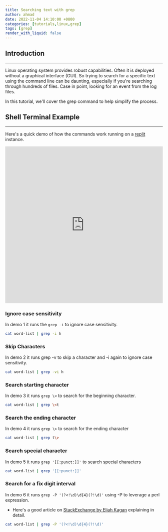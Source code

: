 ```yaml
---
title: Searching text with grep
author: ahmad
date: 2022-11-04 14:10:00 +0800
categories: [tutorials,linux,grep]
tags: [grep]
render_with_liquid: false
---
```


## Introduction
---
Linux operating system provides robust capabilities. Often it is deployed without a graphical interface (GUI). So trying to search for a specific text using the command line can be daunting, especially if you're searching through hundreds of files. Case in point, looking for an event from the log files.

In this tutorial, we'll cover the grep command to help simplify the process.

## Shell Terminal Example
---
Here's a quick demo of how the commands work running on a [replit](https://replit.com/) instance.
<iframe frameborder="0" width="100%" height="500px" src="https://replit.com/@AhmadBuhari/bashtime-with-grep?embed=true"></iframe>

### Ignore case sensitivity
In demo 1 it runs the  `grep -i` to ignore case sensitivity.
```bash
cat word-list | grep -i h
```

### Skip Characters
In demo 2 it runs grep -v to skip a character and -i again to ignore case sensitivity.
```bash
cat word-list | grep -vi h 
```

### Search starting character
In demo 3 it runs `grep \<` to search for the beginning character.
```bash
cat word-list | grep \<t
```

### Search the ending character
In demo 4 it runs `grep \>` to search for the ending character
```bash
cat word-list | grep t\>
```


### Search special character
In demo 5 it runs `grep '[[:punct:]]'` to search special characters
```bash
cat word-list | grep '[[:punct:]]'
```

### Search for a fix digit interval
In demo 6 it runs `grep -P '(?<!\d)\d{4}(?!\d)'` using -P to leverage a perl expression.
- Here's a good article on [StackExchange by Eliah Kagan](https://askubuntu.com/questions/538730/how-to-grep-for-groups-of-n-digits-but-no-more-than-n) explaining in detail.

```bash
cat word-list | grep -P '(?<!\d)\d{4}(?!\d)'
```

